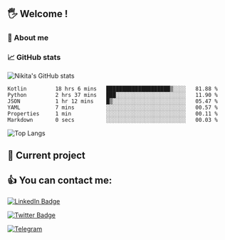 ## 🖐 Welcome !

### 🙂 About me

### 📈 GitHub stats
![Nikita's GitHub stats](https://github-readme-stats.vercel.app/api?username=DOMOKUL&show_icons=true&theme=gruvbox)

<!--START_SECTION:waka-->

```text
Kotlin         18 hrs 6 mins   ████████████████████▒░░░░   81.88 %
Python         2 hrs 37 mins   ███░░░░░░░░░░░░░░░░░░░░░░   11.90 %
JSON           1 hr 12 mins    █▒░░░░░░░░░░░░░░░░░░░░░░░   05.47 %
YAML           7 mins          ░░░░░░░░░░░░░░░░░░░░░░░░░   00.57 %
Properties     1 min           ░░░░░░░░░░░░░░░░░░░░░░░░░   00.11 %
Markdown       0 secs          ░░░░░░░░░░░░░░░░░░░░░░░░░   00.03 %
```

<!--END_SECTION:waka-->

![Top Langs](https://github-readme-stats.vercel.app/api/top-langs/?username=DOMOKUL&layout=compact&show_icons=true&theme=gruvbox)

## 🎨 Current project

## 👍 You can contact me:

[![LinkedIn Badge](https://img.shields.io/badge/LinkedIn-Profile-informational?style=flat&logo=linkedin&logoColor=white&color=0D76A8)](https://www.linkedin.com/in/strokach-nikita-810b50230/)

[![Twitter Badge](https://img.shields.io/badge/Twitter-Profile-informational?style=flat&logo=twitter&logoColor=white&color=0D76A8)](https://twitter.com/domokul)

[![Telegram](https://img.shields.io/badge/Telegram-Profile-informational?style=flat&logo=telegram&logoColor=white&color=0D76A8)](https://t.me/Domokul)



